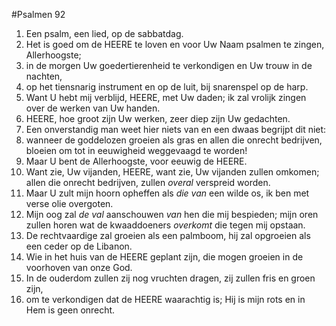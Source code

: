 #Psalmen 92
1. Een psalm, een lied, op de sabbatdag. 
2. Het is goed om de HEERE te loven en voor Uw Naam psalmen te zingen, Allerhoogste; 
3. in de morgen Uw goedertierenheid te verkondigen en Uw trouw in de nachten, 
4. op het tiensnarig instrument en op de luit, bij snarenspel op de harp. 
5. Want U hebt mij verblijd, HEERE, met Uw daden; ik zal vrolijk zingen over de werken van Uw handen. 
6. HEERE, hoe groot zijn Uw werken, zeer diep zijn Uw gedachten. 
7. Een onverstandig man weet hier niets van en een dwaas begrijpt dit niet: 
8. wanneer de goddelozen groeien als gras en allen die onrecht bedrijven, bloeien om tot in eeuwigheid weggevaagd te worden! 
9. Maar U bent de Allerhoogste, voor eeuwig de HEERE. 
10. Want zie, Uw vijanden, HEERE, want zie, Uw vijanden zullen omkomen; allen die onrecht bedrijven, zullen *overal* verspreid worden. 
11. Maar U zult mijn hoorn opheffen als *die van* een wilde os, ik ben met verse olie overgoten. 
12. Mijn oog zal *de val* aanschouwen *van* hen die mij bespieden; mijn oren zullen horen wat de kwaaddoeners *overkomt* die tegen mij opstaan. 
13. De rechtvaardige zal groeien als een palmboom, hij zal opgroeien als een ceder op de Libanon. 
14. Wie in het huis van de HEERE geplant zijn, die mogen groeien in de voorhoven van onze God. 
15. In de ouderdom zullen zij nog vruchten dragen, zij zullen fris en groen zijn, 
16. om te verkondigen dat de HEERE waarachtig is; Hij is mijn rots en in Hem is geen onrecht.
